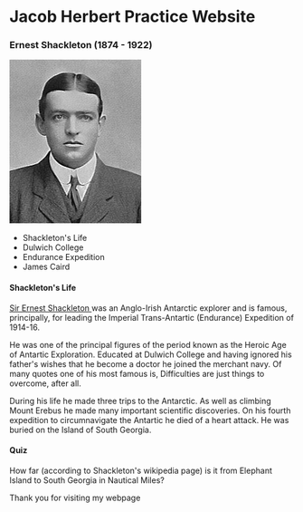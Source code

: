 # Jacob Herbert Practice Website


### Ernest Shackleton (1874 - 1922)
<img src="shackletonicon.jpg" alt = "Ernest Shackleton at Dulwich College"/>


- Shackleton's Life 
- Dulwich College 
- Endurance Expedition 
- James Caird 

#### Shackleton's Life


<p><a href="https://en.wikipedia.org/wiki/Ernest_Shackleton" target ="_blank"> Sir Ernest Shackleton </a> was an Anglo-Irish Antarctic explorer and is famous, principally, for leading the Imperial Trans-Antartic (Endurance) Expedition of 1914-16.</p>

<p>He was one of the principal figures of the period known as the Heroic Age of Antartic Exploration. Educated at Dulwich College and having ignored his father's wishes that he become a doctor he joined the merchant navy. Of many quotes one of his most famous is, Difficulties are just things to overcome, after all.

<p>During his life he made three trips to the Antarctic. As well as climbing Mount Erebus he made many important scientific discoveries. On his fourth expedition to circumnavigate the Antartic he died of a heart attack. He was buried on the Island of South Georgia.</p>


<h4>Quiz</h4>

<p>How far (according to Shackleton's wikipedia page) is it from Elephant Island
to South Georgia in Nautical Miles?</p>  

Thank you for visiting my webpage


